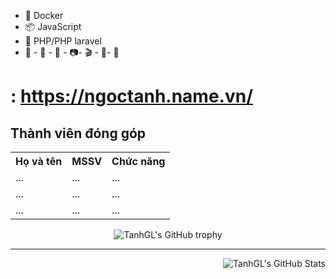 
- 🦈 Docker 
- 📦 JavaScript
- 👀 PHP/PHP laravel
- 📣 - 🐍 - 💬 - 📷- 🎬 - 🎨- 📱
# : https://ngoctanh.name.vn/


                       
<html>

<body>

<h2>Thành viên đóng góp</h2>

<table style="width:100%">
  <tr>
    <th>Họ và tên</th>
    <th>MSSV</th>
    <th>Chức năng</th>
  </tr>
  <tr>
    <td>...</td>
    <td>...</td>
    <td>...</td>
  </tr>
  <tr>
    <td>...</td>
    <td>...</td>
    <td>...</td>
  </tr>
   <tr>
    <td>...</td>
    <td>...</td>
    <td>...</td>
  </tr>
</table>


<div align="center">
  <img src="https://github-profile-trophy.vercel.app/?username=TanhGL&column=-1" alt="TanhGL's GitHub trophy">
</div>

<hr>

[//]: https://github-readme-stats.vercel.app/api?username=TanhGL&count_private=true&show_icons=true&theme=buefy&custom_title=🧶%20Rongrong%20is%20vibrating

<img align="right" src="https://github-readme-stats-tanhgl.vercel.app/api?username=TanhGL&count_private=true&show_icons=true&theme=buefy&custom_title=🧶%20Rongrong%20is%20vibrating" alt="TanhGL's GitHub Stats">



